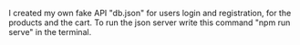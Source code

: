 I created my own fake API "db.json" for users login and registration, for the products and the cart.
To run the json server write this command "npm run serve" in the terminal.
